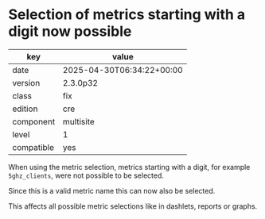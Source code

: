 [//]: # (werk v2)
# Selection of metrics starting with a digit now possible

key        | value
---------- | ---
date       | 2025-04-30T06:34:22+00:00
version    | 2.3.0p32
class      | fix
edition    | cre
component  | multisite
level      | 1
compatible | yes

When using the metric selection, metrics starting with a digit,
for example `5ghz_clients`, were not possible to be selected.

Since this is a valid metric name this can now also be selected.

This affects all possible metric selections like in dashlets,
reports or graphs.

